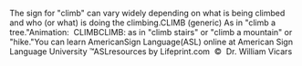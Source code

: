 The sign for "climb" can vary widely depending on what 
			is being climbed and who (or what) is doing the climbing.CLIMB (generic) As in "climb a tree."Animation: 
  CLIMBCLIMB: as in "climb stairs" or "climb a mountain" or "hike."You can learn AmericanSign 
		Language(ASL) online at American Sign Language University ™ASLresources 
		by Lifeprint.com  ©  Dr. William Vicars